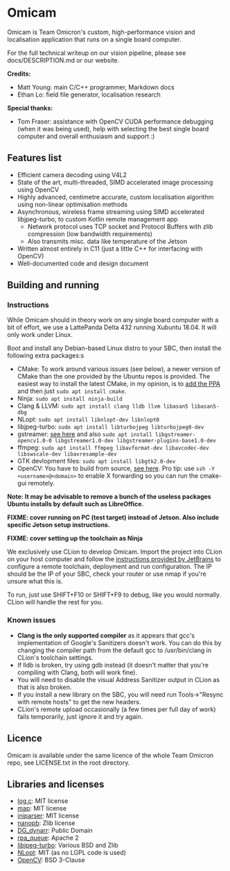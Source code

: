 # Omicam
Omicam is Team Omicron's custom, high-performance vision and localisation application that runs on a single board computer.

For the full technical writeup on our vision pipeline, please see docs/DESCRIPTION.md or our website.

**Credits:**
- Matt Young: main C/C++ programmer, Markdown docs
- Ethan Lo: field file generator, localisation research

**Special thanks:**
- Tom Fraser: assistance with OpenCV CUDA performance debugging (when it was being used), help with selecting the best
  single board computer and overall enthusiasm and support :)

## Features list
- Efficient camera decoding using V4L2
- State of the art, multi-threaded, SIMD accelerated image processing using OpenCV
- Highly advanced, centimetre accurate, custom localisation algorithm using non-linear optimisation methods
- Asynchronous, wireless frame streaming using SIMD accelerated libjpeg-turbo, to custom Kotlin remote management app
    - Network protocol uses TCP socket and Protocol Buffers with zlib compression (low bandwidth requirements)
    - Also transmits misc. data like temperature of the Jetson
- Written almost entirely in C11 (just a little C++ for interfacing with OpenCV)
- Well-documented code and design document

## Building and running
### Instructions
While Omicam should in theory work on any single board computer with a bit of effort, we use a LattePanda Delta 432
running Xubuntu 18.04. It will only work under Linux.

Boot and install any Debian-based Linux distro to your SBC, then install the following extra packages:s

- CMake: To work around various issues (see below), a newer version of CMake than the one provided by the Ubuntu repos is provided.
  The easiest way to install the latest CMake, in my opinion, is to [add the PPA](https://apt.kitware.com/) and then just 
  `sudo apt install cmake`.
- Ninja: `sudo apt install ninja-build`
- Clang & LLVM: `sudo apt install clang lldb llvm libasan5 libasan5-dbg`
- NLopt: `sudo apt install libnlopt-dev libnlopt0`
- libjpeg-turbo: `sudo apt install libturbojpeg libturbojpeg0-dev`
- gstreamer: [see here](https://gstreamer.freedesktop.org/documentation/installing/on-linux.html) and also 
  `sudo apt install libgstreamer-opencv1.0-0 libgstreamer1.0-dev libgstreamer-plugins-base1.0-dev`
- ffmpeg: `sudo apt install ffmpeg libavformat-dev libavcodec-dev libswscale-dev libavresample-dev`
- GTK devlopment files: `sudo apt install libgtk2.0-dev`
- OpenCV: You have to build from source, [see here](https://docs.opencv.org/master/d7/d9f/tutorial_linux_install.html).
  Pro tip: use `ssh -Y <username>@<domain>` to enable X forwarding so you can run the cmake-gui remotely.

**Note: It may be advisable to remove a bunch of the useless packages Ubuntu installs by default such as LibreOffice.**

**FIXME: cover running on PC (test target) instead of Jetson. Also include specific Jetson setup instructions.**

**FIXME: cover setting up the toolchain as Ninja**

We exclusively use CLion to develop Omicam. Import the project into CLion on your host computer and follow the 
[instructions provided by JetBrains](https://www.jetbrains.com/help/clion/remote-projects-support.html) to configure a 
remote toolchain, deployment and run configuration. The IP should be the IP of your SBC, check your router or use nmap
if you're unsure what this is.

To run, just use SHIFT+F10 or SHIFT+F9 to debug, like you would normally. CLion will handle the rest for you. 

### Known issues
- **Clang is the only supported compiler** as it appears that gcc's implementation 
of Google's Sanitizers doesn't work. You can do this by changing the compiler path from the default gcc 
to /usr/bin/clang in CLion's toolchain settings.
- If lldb is broken, try using gdb instead (it doesn't matter that you're compiling with Clang, both will work fine).
- You will need to disable the visual Address Sanitizer output in CLion as that is also broken.
- If you install a new library on the SBC, you will need run Tools->"Resync with remote hosts" to get the new headers.
- CLion's remote upload occasionally (a few times per full day of work) fails temporarily, just ignore it and try again.

## Licence
Omicam is available under the same licence of the whole Team Omicron repo, see LICENSE.txt in the root directory. 

## Libraries and licenses
- [log.c](https://github.com/rxi/log.c): MIT license
- [map](https://github.com/rxi/map): MIT license
- [iniparser](https://github.com/ndevilla/iniparser): MIT license
- [nanopb](https://github.com/nanopb/nanopb): Zlib license
- [DG_dynarr](https://github.com/DanielGibson/Snippets/blob/master/DG_dynarr.h): Public Domain
- [rpa_queue](https://github.com/chrismerck/rpa_queue): Apache 2
- [libjpeg-turbo](https://github.com/libjpeg-turbo/libjpeg-turbo): Various BSD and Zlib
- [NLopt](https://github.com/stevengj/nlopt): MIT (as no LGPL code is used)
- [OpenCV](https://opencv.org/): BSD 3-Clause